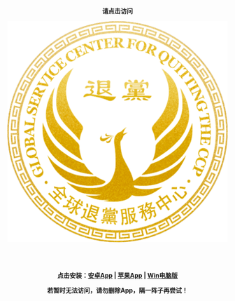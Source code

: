 <p align="center"><b>请点击访问</b></p>
<div style="width:100%;"><p align="center"><a href="https://www.td425.online/"><img src="https://github.com/JohnChen201502/TD/blob/main/td-logo.png?raw=true"/></a></p></div>
</br>
</br>
<p align="center"><b>点击安装：<a href="https://www.td425.online/wp-content/uploads/2022/09/%E3%80%90%E5%85%A8%E7%90%83%E9%80%80%E5%85%9A%E6%9C%8D%E5%8A%A1%E4%B8%AD%E5%BF%83%E3%80%91%E5%AE%89%E5%8D%93%E7%89%881.0.apk">安卓App</a> | <a href="https://www.td425.online/wp-content/uploads/2022/10/webclip-tuidang/install.html">苹果App</a> | <a href="https://www.td425.online/wp-content/uploads/2022/09/%E3%80%90%E5%85%A8%E7%90%83%E9%80%80%E5%85%9A%E6%9C%8D%E5%8A%A1%E4%B8%AD%E5%BF%83%E3%80%91PC%E7%89%88.zip">Win电脑版</a>
</b></p>
<p align="center"><b>若暂时无法访问，请勿删除App，隔一阵子再尝试！</b></p>

